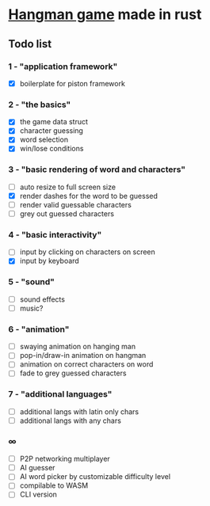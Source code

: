 [//]: # (Add a header image here of the game)
# [Hangman game](https://en.wikipedia.org/wiki/Hangman_(game)) made in rust

## Todo list
### 1 - "application framework"
- [x] boilerplate for piston framework
### 2 - "the basics"
- [x] the game data struct
- [x] character guessing
- [x] word selection
- [x] win/lose conditions
### 3 - "basic rendering of word and characters"
- [ ] auto resize to full screen size
- [x] render dashes for the word to be guessed
- [ ] render valid guessable characters
- [ ] grey out guessed characters
### 4 - "basic interactivity"
- [ ] input by clicking on characters on screen
- [x] input by keyboard
### 5 - "sound"
- [ ] sound effects
- [ ] music?
### 6 - "animation"
- [ ] swaying animation on hanging man
- [ ] pop-in/draw-in animation on hangman
- [ ] animation on correct characters on word
- [ ] fade to grey guessed characters
### 7 - "additional languages"
- [ ] additional langs with latin only chars
- [ ] additional langs with any chars
### ∞ 
- [ ] P2P networking multiplayer
- [ ] AI guesser
- [ ] AI word picker by customizable difficulty level
- [ ] compilable to WASM
- [ ] CLI version